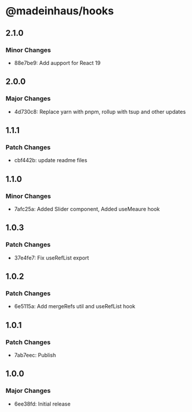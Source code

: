 # @madeinhaus/hooks

## 2.1.0

### Minor Changes

- 88e7be9: Add aupport for React 19

## 2.0.0

### Major Changes

- 4d730c8: Replace yarn with pnpm, rollup with tsup and other updates

## 1.1.1

### Patch Changes

- cbf442b: update readme files

## 1.1.0

### Minor Changes

- 7afc25a: Added Slider component, Added useMeaure hook

## 1.0.3

### Patch Changes

- 37e4fe7: Fix useRefList export

## 1.0.2

### Patch Changes

- 6e5115a: Add mergeRefs util and useRefList hook

## 1.0.1

### Patch Changes

- 7ab7eec: Publish

## 1.0.0

### Major Changes

- 6ee38fd: Initial release

